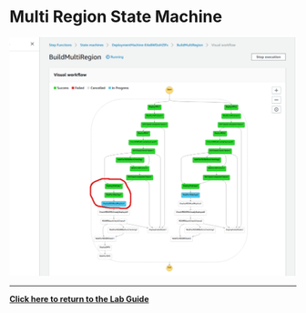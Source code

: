 # Multi Region State Machine

![MultiRegionStepFunctionWebAppDeployed](../Images/MultiRegionStepFunctionWebAppDeployed.png)

---
**[Click here to return to the Lab Guide](../Lab_Guide.md)**
